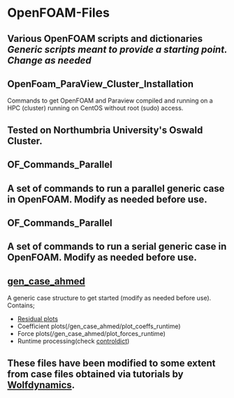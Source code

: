 # OpenFOAM-Files
**Various OpenFOAM scripts and dictionaries**
*Generic scripts meant to provide a starting point. Change as needed*
-------------------------------------------------------------------------------------------------------------

## OpenFoam_ParaView_Cluster_Installation

Commands to get OpenFOAM and Paraview compiled and running on a HPC (cluster) running on CentOS without root (sudo) access.

Tested on Northumbria University's Oswald Cluster.
-------------------------------------------------------------------------------------------------------------

## OF_Commands_Parallel
A set of commands to run a parallel generic case in OpenFOAM.
Modify as needed before use.
-------------------------------------------------------------------------------------------------------------

## OF_Commands_Parallel
A set of commands to run a serial generic case in OpenFOAM.
Modify as needed before use.
-------------------------------------------------------------------------------------------------------------

## [gen_case_ahmed](/gen_case_ahmed/)

A generic case structure to get started (modify as needed before use).
Contains;
- [Residual plots](/gen_case_ahmed/residuals)
- Coefficient plots(/gen_case_ahmed/plot_coeffs_runtime)
- Force plots(/gen_case_ahmed/plot_forces_runtime)
- Runtime processing(check [controldict](/gen_case_ahmed/system/controldict))

These files have been modified to some extent from case files obtained via tutorials by [Wolfdynamics](http://www.wolfdynamics.com/).
-------------------------------------------------------------------------------------------------------------